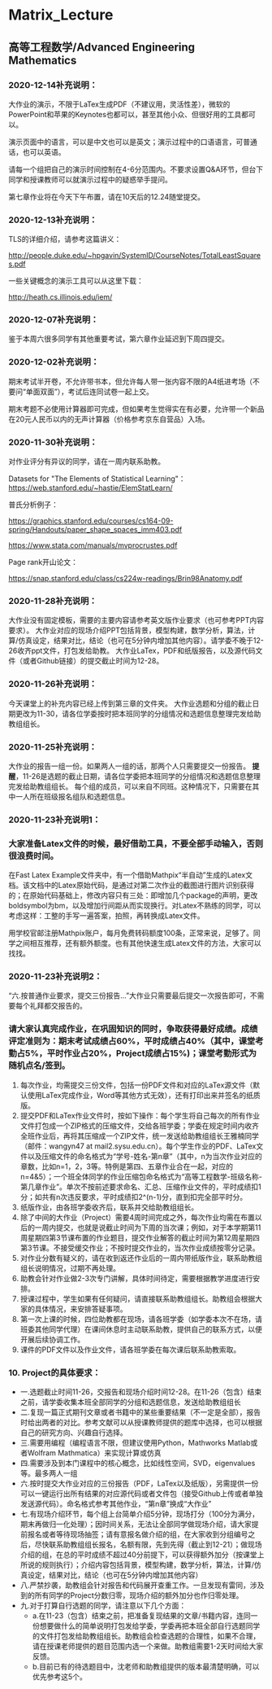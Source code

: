 # Matrix_Lecture
 ## 高等工程数学/Advanced Engineering Mathematics
### 2020-12-14补充说明：

大作业的演示，不限于LaTex生成PDF（不建议用，灵活性差），微软的PowerPoint和苹果的Keynotes也都可以，甚至其他小众、但很好用的工具都可以。

演示页面中的语言，可以是中文也可以是英文；演示过程中的口语语言，可普通话，也可以英语。

请每一个组把自己的演示时间控制在4-6分范围内。不要求设置Q&A环节，但台下同学和授课教师可以就演示过程中的疑惑举手提问。

第七章作业将在今天下午布置，请在10天后的12.24随堂提交。

### 2020-12-13补充说明：

TLS的详细介绍，请参考这篇讲义：

http://people.duke.edu/~hpgavin/SystemID/CourseNotes/TotalLeastSquares.pdf

一些关键概念的演示工具可以从这里下载：

http://heath.cs.illinois.edu/iem/

### 2020-12-07补充说明：

鉴于本周六很多同学有其他重要考试，第六章作业延迟到下周四提交。

### 2020-12-02补充说明：

期末考试半开卷，不允许带书本，但允许每人带一张内容不限的A4纸进考场（不要问“单面双面”），考试后连同试卷一起上交。

期末考题不必使用计算器即可完成，但如果考生觉得实在有必要，允许带一个新品在20元人民币以内的无声计算器（价格参考京东自营品）入场。

### 2020-11-30补充说明：

对作业评分有异议的同学，请在一周内联系助教。

Datasets for "The Elements of Statistical Learning"：https://web.stanford.edu/~hastie/ElemStatLearn/

普氏分析例子：

https://graphics.stanford.edu/courses/cs164-09-spring/Handouts/paper_shape_spaces_imm403.pdf

https://www.stata.com/manuals/mvprocrustes.pdf

Page rank开山论文：

https://snap.stanford.edu/class/cs224w-readings/Brin98Anatomy.pdf

### 2020-11-28补充说明：

大作业没有固定模板，需要的主要内容请参考英文版作业要求（也可参考PPT内容要求）。
大作业对应的现场介绍PPT包括背景，模型构建，数学分析，算法，计算/仿真设定，结果对比，结论（也可在5分钟内增加其他内容）。请学委不晚于12-26收齐ppt文件，打包发给助教。
大作业LaTex，PDF和纸版报告，以及源代码文件（或者Github链接）的提交截止时间为12-28。

### 2020-11-26补充说明：
今天课堂上的补充内容已经上传到第三章的文件夹。
大作业选题和分组的截止日期更改为11-30，请各位学委按时把本班同学的分组情况和选题信息整理完发给助教组组长。
### 2020-11-25补充说明：
 大作业的报告一组一份。如果两人一组的话，那两个人只需要提交一份报告。
 **提醒**，11-26是选题的截止日期，请各位学委把本班同学的分组情况和选题信息整理完发给助教组组长。
 每个组的成员，可以来自不同班。这种情况下，只需要在其中一人所在班级报名组队和选题信息。
### 2020-11-23补充说明1：
### 大家准备Latex文件的时候，最好借助工具，不要全部手动输入，否则很浪费时间。
在Fast Latex Example文件夹中，有一个借助Mathpix“半自动”生成的Latex文档。该文档中的Latex原始代码，是通过对第二次作业的截图进行图片识别获得的；在原始代码基础上，修改内容只有三处：即增加几个package的声明，更改boldsymbol为bm，以及增加行间距从而实现换行。对Latex不熟练的同学，可以考虑这样：工整的手写一遍答案，拍照，再转换成Latex文件。

用学校官邮注册Mathpix账户，每月免费转码额度100条，正常来说，足够了。同学之间相互推荐，还有额外额度。也有其他快速生成Latex文件的方法，大家可以找找。
### 2020-11-23补充说明2：
“六.按普通作业要求，提交三份报告...”大作业只需要最后提交一次报告即可，不需要每个礼拜都交报告的。

### 请大家认真完成作业，在巩固知识的同时，争取获得最好成绩。成绩评定准则为：期末考试成绩占60%，平时成绩占40%（其中，课堂考勤占5%，平时作业占20%，Project成绩占15%)；课堂考勤形式为随机点名/签到。

 1. 每次作业，均需提交三份文件，包括一份PDF文件和对应的LaTex源文件（默认使用LaTex完成作业，Word等其他方式无效），还有打印出来并签名的纸质版。
 2. 提交PDF和LaTex作业文件时，按如下操作：每个学生将自己每次的所有作业文件打包成一个ZIP格式的压缩文件，交给各班学委；学委在规定时间内收齐全班作业后，再将其压缩成一个ZIP文件，统一发送给助教组组长王雅楠同学（邮件：wangyn47 at mail2.sysu.edu.cn）。每个学生作业的PDF、LaTex文件以及压缩文件的命名格式为“学号-姓名-第n章”（其中，n为当次作业对应的章数，比如n=1，2，3等。特例是第四、五章作业合在一起，对应的n=4&5）；一个班全体同学的作业压缩包命名格式为“高等工程数学-班级名称-第几章作业”。单次不按前述要求命名、汇总、压缩作业文件的，平时成绩扣1分；如共有n次违反要求，平时成绩扣2^(n-1)分，直到扣完全部平时分。
 3. 纸版作业，由各班学委收齐后，联系并交给助教组组长。
 4. 除了中间的大作业（Project）需要4周时间完成之外，每次作业均需在布置以后的一周内提交，也就是说截止时间为下周的当次课；例如，对于本学期第11周星期四第3节课布置的作业题目，提交作业解答的截止时间为第12周星期四第3节课。不接受缓交作业；不按时提交作业的，当次作业成绩按零分记录。
 5. 对作业分数有疑义的，请在收到返还作业后的一周内带纸版作业，联系助教组组长说明情况，过期不再处理。
 6. 助教会针对作业做2-3次专门讲解，具体时间待定，需要根据教学进度进行安排。
 7. 授课过程中，学生如果有任何疑问，请直接联系助教组组长。助教组会根据大家的具体情况，来安排答疑事项。
 8. 第一次上课的时候，四位助教都在现场，请各班学委（如学委本次不在场，请班委其他同学代理）在课间休息时主动联系助教，提供自己的联系方式，以便开展后续协调工作。
 9. 课件的PDF文件以及作业文件，请各班学委在每次课后联系助教索取。

### 10. Project的具体要求：
 - 一.选题截止时间11-26，交报告和现场介绍时间12-28。在11-26（包含）结束之前，请学委收集本班全部同学的分组和选题信息，发送给助教组组长
 - 二.复现一篇正式期刊文章或者书籍中的某些重要结果（不一定是全部），报告时给出两者的对比。参考文献可以从授课教师提供的题库中选择，也可以根据自己的研究方向、兴趣自行选择。
 - 三.需要用编程（编程语言不限，但建议使用Python，Mathworks Matlab或者Wolfram Mathmatica）来实现计算或仿真   
 - 四.需要涉及到本门课程中的核心概念，比如线性空间，SVD，eigenvalues等。最多两人一组      
 - 六.按时提交大作业对应的三份报告（PDF，LaTex以及纸版），另需提供一份可以一键运行出所有结果的对应源代码或者文件包（接受Github上传或者单独发送源代码）。命名格式参考其他作业，“第n章”换成“大作业”
 - 七.有现场介绍环节，每个组上台简单介绍5分钟，现场打分（100分为满分，期末再做归一化处理）；因时间关系，无法让全部同学做现场介绍，请大家提前报名或者等待现场抽签；请有意报名做介绍的组，在大家收到分组编号之后，尽快联系助教组组长报名，名额有限，先到先得（截止到12-21）；做现场介绍的组，在总的平时成绩不超过40分前提下，可以获得额外加分（按课堂上所说的规则执行）；介绍内容包括背景，模型构建，数学分析，算法，计算/仿真设定，结果对比，结论（也可在5分钟内增加其他内容）
 - 八.严禁抄袭，助教组会针对报告和代码展开查重工作。一旦发现有雷同，涉及到的所有同学的Project分数归零，现场介绍的额外加分也作归零处理。
 - 九.对于打算自行选题的同学，请注意以下几个方面：
	 - a.在11-23（包含）结束之前，把准备复现结果的文章/书籍内容，连同一份想要做什么的简单说明打包发给学委，学委再把本班全部自行选题同学的文件打包发给助教组组长。助教组会检查选题的合理性，如果不合理，请在授课老师提供的题目范围内选一个来做。助教组需要1-2天时间给大家反馈。
	 - b.目前已有的待选题目中，沈老师和助教组提供的版本最清楚明确，可以优先参考这5个。

